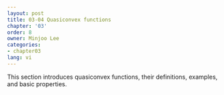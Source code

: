 ```yaml
---
layout: post
title: 03-04 Quasiconvex functions
chapter: '03'
order: 8
owner: Minjoo Lee
categories:
- chapter03
lang: vi
---
```


This section introduces quasiconvex functions, their definitions, examples, and basic properties.
